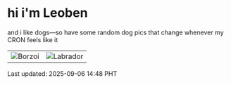 # hi i'm Leoben

and i like dogs—so have some random dog pics that change whenever my CRON feels like it

|  |  |
|--------|----------|
| ![Borzoi](https://random-dog-vercel.vercel.app/api/random-borzoi?v=1757141319) | ![Labrador](https://random-dog-vercel.vercel.app/api/random-labrador?v=1757141319) |

Last updated: 2025-09-06 14:48 PHT
